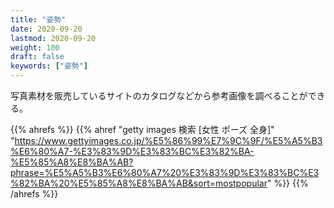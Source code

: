 ```yaml
---
title: "姿勢"
date: 2020-09-20
lastmod: 2020-09-20
weight: 100
draft: false
keywords: ["姿勢"]
---
```


写真素材を販売しているサイトのカタログなどから参考画像を調べることができる。

{{% ahrefs %}}
    {{% ahref "getty images 検索 [女性 ポーズ 全身]" "https://www.gettyimages.co.jp/%E5%86%99%E7%9C%9F/%E5%A5%B3%E6%80%A7-%E3%83%9D%E3%83%BC%E3%82%BA-%E5%85%A8%E8%BA%AB?phrase=%E5%A5%B3%E6%80%A7%20%E3%83%9D%E3%83%BC%E3%82%BA%20%E5%85%A8%E8%BA%AB&sort=mostpopular" %}}
{{% /ahrefs %}}
